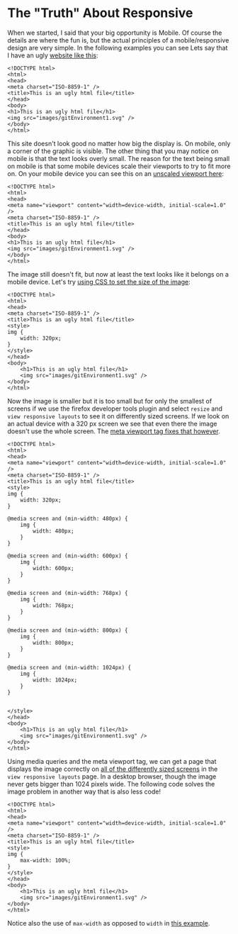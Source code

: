 The "Truth" About Responsive
============================

When we started, I said that your big opportunity is Mobile. Of course the details are where the fun is, but the actual principles of a mobile/responsive design are very simple. In the following examples you can see Lets say that I have an ugly [website like this](uglyMobile/uglyMobile1.html):

	<!DOCTYPE html>
	<html>
	<head>
	<meta charset="ISO-8859-1" />
	<title>This is an ugly html file</title>
	</head>
	<body>
	<h1>This is an ugly html file</h1>
	<img src="images/gitEnvironment1.svg" />
	</body>
	</html>

This site doesn't look good no matter how big the display is. On mobile, only a corner of the graphic is visible. The other thing that you may notice on mobile is that the text looks overly small. The reason for the text being small on mobile is that some mobile devices scale their viewports to try to fit more on. On your mobile device you can see this on an [unscaled viewport here](uglyMobile/uglyMobile2.html):

	<!DOCTYPE html>
	<html>
	<head>
	<meta name="viewport" content="width=device-width, initial-scale=1.0" />
	<meta charset="ISO-8859-1" />
	<title>This is an ugly html file</title>
	</head>
	<body>
	<h1>This is an ugly html file</h1>
	<img src="images/gitEnvironment1.svg" />
	</body>
	</html>
	
The image still doesn't fit, but now at least the text looks like it belongs on a mobile device. Let's try [using CSS to set the size of the image](uglyMobile/uglyMobile3.html):

	<!DOCTYPE html>
	<html>
	<head>
	<meta charset="ISO-8859-1" />
	<title>This is an ugly html file</title>
	<style>
	img {
		width: 320px;
	}
	</style>
	</head>
	<body>
		<h1>This is an ugly html file</h1>
		<img src="images/gitEnvironment1.svg" />
	</body>
	</html>
	
Now the image is smaller but it is too small but for only the smallest of screens if we use the firefox developer tools plugin and select `resize` and `view responsive layouts` to see it on differently sized screens. If we look on an actual device with a 320 px screen we see that even there the image doesn't use the whole screen. The [meta viewport tag fixes that however](uglyMobile/uglyMobile4.html).

	<!DOCTYPE html>
	<html>
	<head>
	<meta name="viewport" content="width=device-width, initial-scale=1.0" />
	<meta charset="ISO-8859-1" />
	<title>This is an ugly html file</title>
	<style>
	img {
		width: 320px;
	}
	
	@media screen and (min-width: 480px) {
		img {
			width: 480px;
		}
	}
	
	@media screen and (min-width: 600px) {
		img {
			width: 600px;
		}
	}
	
	@media screen and (min-width: 768px) {
		img {
			width: 768px;
		}
	}
	
	@media screen and (min-width: 800px) {
		img {
			width: 800px;
		}
	}
	
	@media screen and (min-width: 1024px) {
		img {
			width: 1024px;
		}
	}
	
	
	</style>
	</head>
	<body>
		<h1>This is an ugly html file</h1>
		<img src="images/gitEnvironment1.svg" />
	</body>
	</html>

Using media queries and the meta viewport tag, we can get a page that displays the image correctly on [all of the differently sized screens](uglyMobile/uglyMobile5.html) in the `view responsive layouts` page. In a desktop browser, though the image never gets bigger than 1024 pixels wide. The following code solves the image problem in another way that is also less code!

	<!DOCTYPE html>
	<html>
	<head>
	<meta name="viewport" content="width=device-width, initial-scale=1.0" />
	<meta charset="ISO-8859-1" />
	<title>This is an ugly html file</title>
	<style>
	img {
		max-width: 100%;
	}
	</style>
	</head>
	<body>
		<h1>This is an ugly html file</h1>
		<img src="images/gitEnvironment1.svg" />
	</body>
	</html>
	
Notice also the use of `max-width` as opposed to `width` in [this example](uglyMobile/uglyMobile6.html). 